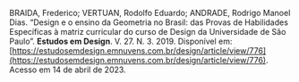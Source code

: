 BRAIDA, Frederico; VERTUAN, Rodolfo Eduardo; ANDRADE, Rodrigo Manoel Dias. “Design e o ensino da Geometria no Brasil: das Provas de Habilidades Específicas à matriz curricular do curso de Design da Universidade de São Paulo”. **Estudos em Design**. V. 27. N. 3. 2019. Disponível em: [https://estudosemdesign.emnuvens.com.br/design/article/view/776](https://estudosemdesign.emnuvens.com.br/design/article/view/776). Acesso em 14 de abril de 2023.